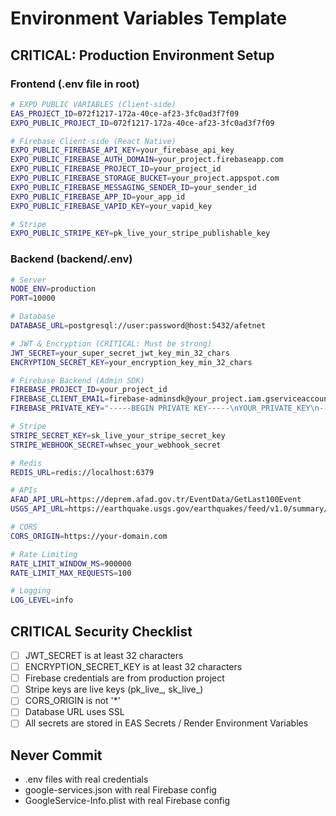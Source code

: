 # Environment Variables Template

## CRITICAL: Production Environment Setup

### Frontend (.env file in root)

```bash
# EXPO PUBLIC VARIABLES (Client-side)
EAS_PROJECT_ID=072f1217-172a-40ce-af23-3fc0ad3f7f09
EXPO_PUBLIC_PROJECT_ID=072f1217-172a-40ce-af23-3fc0ad3f7f09

# Firebase Client-side (React Native)
EXPO_PUBLIC_FIREBASE_API_KEY=your_firebase_api_key
EXPO_PUBLIC_FIREBASE_AUTH_DOMAIN=your_project.firebaseapp.com
EXPO_PUBLIC_FIREBASE_PROJECT_ID=your_project_id
EXPO_PUBLIC_FIREBASE_STORAGE_BUCKET=your_project.appspot.com
EXPO_PUBLIC_FIREBASE_MESSAGING_SENDER_ID=your_sender_id
EXPO_PUBLIC_FIREBASE_APP_ID=your_app_id
EXPO_PUBLIC_FIREBASE_VAPID_KEY=your_vapid_key

# Stripe
EXPO_PUBLIC_STRIPE_KEY=pk_live_your_stripe_publishable_key
```

### Backend (backend/.env)

```bash
# Server
NODE_ENV=production
PORT=10000

# Database
DATABASE_URL=postgresql://user:password@host:5432/afetnet

# JWT & Encryption (CRITICAL: Must be strong)
JWT_SECRET=your_super_secret_jwt_key_min_32_chars
ENCRYPTION_SECRET_KEY=your_encryption_key_min_32_chars

# Firebase Backend (Admin SDK)
FIREBASE_PROJECT_ID=your_project_id
FIREBASE_CLIENT_EMAIL=firebase-adminsdk@your_project.iam.gserviceaccount.com
FIREBASE_PRIVATE_KEY="-----BEGIN PRIVATE KEY-----\nYOUR_PRIVATE_KEY\n-----END PRIVATE KEY-----\n"

# Stripe
STRIPE_SECRET_KEY=sk_live_your_stripe_secret_key
STRIPE_WEBHOOK_SECRET=whsec_your_webhook_secret

# Redis
REDIS_URL=redis://localhost:6379

# APIs
AFAD_API_URL=https://deprem.afad.gov.tr/EventData/GetLast100Event
USGS_API_URL=https://earthquake.usgs.gov/earthquakes/feed/v1.0/summary/all_day.geojson

# CORS
CORS_ORIGIN=https://your-domain.com

# Rate Limiting
RATE_LIMIT_WINDOW_MS=900000
RATE_LIMIT_MAX_REQUESTS=100

# Logging
LOG_LEVEL=info
```

## CRITICAL Security Checklist

- [ ] JWT_SECRET is at least 32 characters
- [ ] ENCRYPTION_SECRET_KEY is at least 32 characters
- [ ] Firebase credentials are from production project
- [ ] Stripe keys are live keys (pk_live_, sk_live_)
- [ ] CORS_ORIGIN is not '*'
- [ ] Database URL uses SSL
- [ ] All secrets are stored in EAS Secrets / Render Environment Variables

## Never Commit

- .env files with real credentials
- google-services.json with real Firebase config
- GoogleService-Info.plist with real Firebase config

